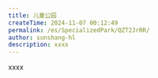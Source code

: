 ```yaml
---
title: 儿童公园
createTime: 2024-11-07 00:12:49
permalink: /es/SpecializedPark/QZT2JrRR/
author: sunshang-hl
description: xxxx
---
```


xxxx